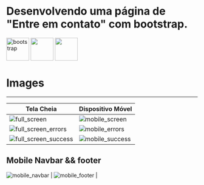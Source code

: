 # Desenvolvendo uma página de "Entre em contato" com bootstrap.
<div>
<img alt="bootstrap" src="https://cdn.jsdelivr.net/gh/devicons/devicon@latest/icons/bootstrap/bootstrap-original.svg" height=60 width=60>
<img src="https://cdn.jsdelivr.net/gh/devicons/devicon@latest/icons/javascript/javascript-original.svg" heigth=60 width=60>  
<img src="https://cdn.jsdelivr.net/gh/devicons/devicon@latest/icons/jquery/jquery-original.svg" height=60 width=60>
          
</div>

# Images
<hr>

| Tela Cheia                              | Dispositivo Móvel                           |
| --------------------------------------- | ------------------------------------------- |
| ![full_screen](https://github.com/wOL-Lucas/M2-bona-bootstrap/assets/112916606/c6e1a4f4-6bee-4338-b5df-d56a206ad958) | ![mobile_screen](https://github.com/wOL-Lucas/M2-bona-bootstrap/assets/112916606/209c7e38-fc3a-444b-8b85-8100facf49e7) |
| ![full_screen_errors](https://github.com/wOL-Lucas/M2-bona-bootstrap/assets/112916606/b5d3e2ea-2ae5-4f01-9c95-23827ae4f013) | ![mobile_errors](https://github.com/wOL-Lucas/M2-bona-bootstrap/assets/112916606/a929ba41-d8dc-4a1c-b525-9ef0bdde1bba) |
| ![full_screen_success](https://github.com/wOL-Lucas/M2-bona-bootstrap/assets/112916606/6670537b-b887-4873-b954-d2186401bd2a) | ![mobile_success](https://github.com/wOL-Lucas/M2-bona-bootstrap/assets/112916606/15ccf8a3-f8b9-4f4d-a78a-0f7eb33a70a2) |

## Mobile Navbar && footer
![mobile_navbar](https://github.com/wOL-Lucas/M2-bona-bootstrap/assets/112916606/d860363d-da13-40aa-ad63-80ad6ca3556c) |
![mobile_footer](https://github.com/wOL-Lucas/M2-bona-bootstrap/assets/112916606/38c1fcab-cde7-4bee-9a24-55881fe4bc44) |
